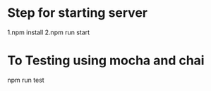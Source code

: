 # Step for starting server
1.npm install
2.npm run start

# To Testing using mocha and chai 
npm run test

